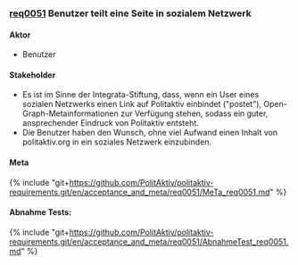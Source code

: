 ### [req0051](https://github.com/PolitAktiv/politaktiv-requirements/tree/master/en/requirements/req0051.md) Benutzer teilt eine Seite in sozialem Netzwerk

#### Aktor
 * Benutzer 

#### Stakeholder
 * Es ist im Sinne der Integrata-Stiftung, dass, wenn ein User eines sozialen Netzwerks einen Link auf Politaktiv einbindet ("postet"), Open-Graph-Metainformationen zur Verfügung stehen, sodass ein guter, ansprechender Eindruck von Politaktiv entsteht.
 * Die Benutzer haben den Wunsch, ohne viel Aufwand einen Inhalt von politaktiv.org in ein soziales Netzwerk einzubinden.

#### Meta
{% include "git+https://github.com/PolitAktiv/politaktiv-requirements.git/en/acceptance_and_meta/req0051/MeTa_req0051.md" %} 

#### Abnahme Tests:
{% include "git+https://github.com/PolitAktiv/politaktiv-requirements.git/en/acceptance_and_meta/req0051/AbnahmeTest_req0051.md" %} 